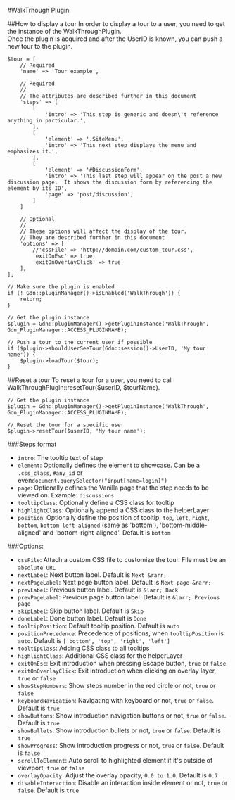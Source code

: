 #WalkTrhough Plugin

##How to display a tour
In order to display a tour to a user, you need to get the instance of the WalkThroughPlugin.<br/>
Once the plugin is acquired and after the UserID is known, you can push a new tour to the plugin.

	$tour = [
		// Required
	    'name' => 'Tour example',

	    // Required
	    //
	    // The attributes are described further in this document
	    'steps' => [
	        [
	            'intro' => 'This step is generic and doesn\'t reference anything in particular.',
	        ],
	        [
	            'element' => '.SiteMenu',
	            'intro' => 'This next step displays the menu and emphasizes it.',
	        ],
	        [
	            'element' => '#DiscussionForm',
	            'intro' => 'This last step will appear on the post a new discussion page.  It shows the discussion form by referencing the element by its ID',
	            'page' => 'post/discussion',
	        ]
	    ]

	    // Optional
	    //
	    // These options will affect the display of the tour.
	    // They are described further in this document
	    'options' => [
			//'cssFile' => 'http://domain.com/custom_tour.css',
			'exitOnEsc' => true,
			'exitOnOverlayClick' => true
	    ],
	];

    // Make sure the plugin is enabled
	if (! Gdn::pluginManager()->isEnabled('WalkThrough')) {
		return;
	}

	// Get the plugin instance
	$plugin = Gdn::pluginManager()->getPluginInstance('WalkThrough', Gdn_PluginManager::ACCESS_PLUGINNAME);

	// Push a tour to the current user if possible
	if ($plugin->shouldUserSeeTour(Gdn::session()->UserID, 'My tour name')) {
		$plugin->loadTour($tour);
	}


##Reset a tour
To reset a tour for a user, you need to call WalkThroughPlugin::resetTour($userID, $tourName).

	// Get the plugin instance
	$plugin = Gdn::pluginManager()->getPluginInstance('WalkThrough', Gdn_PluginManager::ACCESS_PLUGINNAME);

	// Reset the tour for a specific user
	$plugin->resetTour($userID, 'My tour name');


###Steps format
 - `intro`: The tooltip text of step
 - `element`: Optionally defines the element to showcase.  Can be a `.css_class`, `#any_id` or even`document.querySelector("input[name=login]")`
 - `page`: Optionally defines the Vanilla page that the step needs to be viewed on.  Example: `discussions`
 - `tooltipClass`: Optionally define a CSS class for tooltip
 - `highlightClass`: Optionally append a CSS class to the helperLayer
 - `position`: Optionally define the position of tooltip, `top`, `left`, `right`, `bottom`, `bottom-left-aligned` (same as 'bottom'), 'bottom-middle-aligned' and 'bottom-right-aligned'. Default is `bottom`


###Options:

 - `cssFile`: Attach a custom CSS file to customize the tour.  File must be an `absolute URL`
 - `nextLabel`: Next button label.  Default is `Next &rarr;`
 - `nextPageLabel`: Next page button label.  Default is `Next page &rarr;`
 - `prevLabel`: Previous button label.  Default is `&larr; Back`
 - `prevPageLabel`: Previous page button label.  Default is `&larr; Previous page`
 - `skipLabel`: Skip button label.  Default is `Skip`
 - `doneLabel`: Done button label.  Default is `Done`
 - `tooltipPosition`: Default tooltip position.  Default is `auto`
 - `positionPrecedence`: Precedence of positions, when `tooltipPosition` is `auto`.  Default is `['bottom', 'top', 'right', 'left']`
 - `tooltipClass`: Adding CSS class to all tooltips
 - `highlightClass`: Additional CSS class for the helperLayer
 - `exitOnEsc`: Exit introduction when pressing Escape button, `true` or `false`
 - `exitOnOverlayClick`: Exit introduction when clicking on overlay layer, `true` or `false`
 - `showStepNumbers`: Show steps number in the red circle or not, `true` or `false`
 - `keyboardNavigation`: Navigating with keyboard or not, `true` or `false`.  Default is `true`
 - `showButtons`: Show introduction navigation buttons or not, `true` or `false`.  Default is `true`
 - `showBullets`: Show introduction bullets or not, `true` or `false`.  Default is `true`
 - `showProgress`: Show introduction progress or not, `true` or `false`.  Default is `false`
 - `scrollToElement`: Auto scroll to highlighted element if it's outside of viewport, `true` or `false`
 - `overlayOpacity`: Adjust the overlay opacity, `0.0 to 1.0`.  Default is `0.7`
 - `disableInteraction`: Disable an interaction inside element or not, `true` or `false`.  Default is `true`